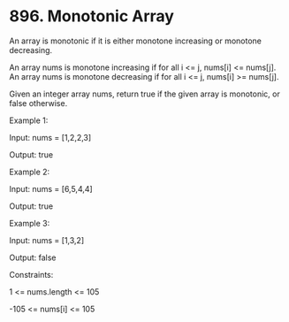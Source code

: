 # 896. Monotonic Array

An array is monotonic if it is either monotone increasing or monotone decreasing.

An array nums is monotone increasing if for all i <= j, nums[i] <= nums[j]. An array nums is monotone decreasing if for all i <= j, nums[i] >= nums[j].

Given an integer array nums, return true if the given array is monotonic, or false otherwise.

 

Example 1:

Input: nums = [1,2,2,3]

Output: true

Example 2:

Input: nums = [6,5,4,4]

Output: true

Example 3:

Input: nums = [1,3,2]

Output: false
 

Constraints:

1 <= nums.length <= 105

-105 <= nums[i] <= 105
